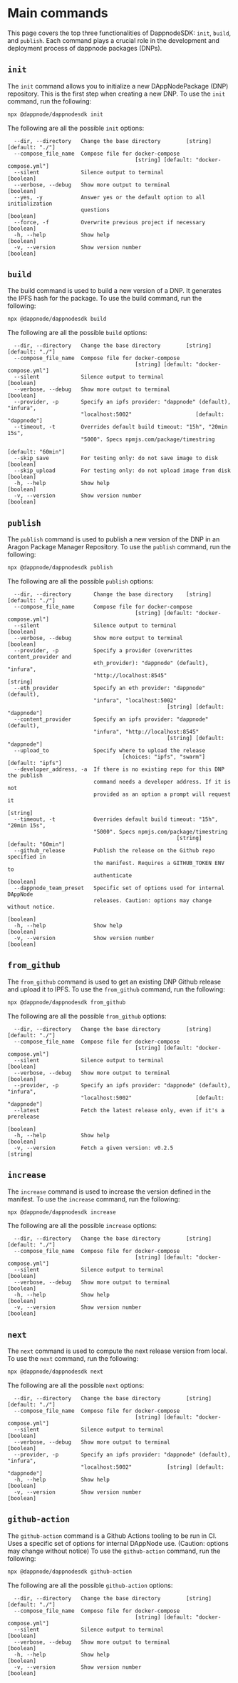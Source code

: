 # Main commands
This page covers the top three functionalities of DappnodeSDK: `init`, `build`, and `publish`. Each command plays a crucial role in the development and deployment process of dappnode packages (DNPs).
## `init`
The `init` command allows you to initialize a new DAppNodePackage (DNP) repository. This is the first step when creating a new DNP. To use the `init` command, run the following:
```sh
npx @dappnode/dappnodesdk init
```
The following are all the possible `init` options:
<!--flag_init_start-->
```Options:
  --dir, --directory   Change the base directory        [string] [default: "./"]
  --compose_file_name  Compose file for docker-compose
                                        [string] [default: "docker-compose.yml"]
  --silent             Silence output to terminal                      [boolean]
  --verbose, --debug   Show more output to terminal                    [boolean]
  --yes, -y            Answer yes or the default option to all initialization
                       questions                                       [boolean]
  --force, -f          Overwrite previous project if necessary         [boolean]
  -h, --help           Show help                                       [boolean]
  -v, --version        Show version number                             [boolean]
```
<!--flag_init_end-->
## `build`
The build command is used to build a new version of a DNP. It generates the IPFS hash for the package. To use the build command, run the following:
```sh
npx @dappnode/dappnodesdk build
```
The following are all the possible `build` options:
<!--flag_build_start-->
```Options:
  --dir, --directory   Change the base directory        [string] [default: "./"]
  --compose_file_name  Compose file for docker-compose
                                        [string] [default: "docker-compose.yml"]
  --silent             Silence output to terminal                      [boolean]
  --verbose, --debug   Show more output to terminal                    [boolean]
  --provider, -p       Specify an ipfs provider: "dappnode" (default), "infura",
                       "localhost:5002"                    [default: "dappnode"]
  --timeout, -t        Overrides default build timeout: "15h", "20min 15s",
                       "5000". Specs npmjs.com/package/timestring
                                                              [default: "60min"]
  --skip_save          For testing only: do not save image to disk     [boolean]
  --skip_upload        For testing only: do not upload image from disk [boolean]
  -h, --help           Show help                                       [boolean]
  -v, --version        Show version number                             [boolean]
```
<!--flag_build_end-->
## `publish`
The `publish` command is used to publish a new version of the DNP in an Aragon Package Manager Repository. To use the `publish` command, run the following:
```sh
npx @dappnode/dappnodesdk publish
```
The following are all the possible `publish` options:
<!--flag_publish_start-->
```Options:
  --dir, --directory       Change the base directory    [string] [default: "./"]
  --compose_file_name      Compose file for docker-compose
                                        [string] [default: "docker-compose.yml"]
  --silent                 Silence output to terminal                  [boolean]
  --verbose, --debug       Show more output to terminal                [boolean]
  --provider, -p           Specify a provider (overwrittes content_provider and
                           eth_provider): "dappnode" (default), "infura",
                           "http://localhost:8545"                      [string]
  --eth_provider           Specify an eth provider: "dappnode" (default),
                           "infura", "localhost:5002"
                                                  [string] [default: "dappnode"]
  --content_provider       Specify an ipfs provider: "dappnode" (default),
                           "infura", "http://localhost:8545"
                                                  [string] [default: "dappnode"]
  --upload_to              Specify where to upload the release
                                    [choices: "ipfs", "swarm"] [default: "ipfs"]
  --developer_address, -a  If there is no existing repo for this DNP the publish
                           command needs a developer address. If it is not
                           provided as an option a prompt will request it
                                                                        [string]
  --timeout, -t            Overrides default build timeout: "15h", "20min 15s",
                           "5000". Specs npmjs.com/package/timestring
                                                     [string] [default: "60min"]
  --github_release         Publish the release on the Github repo specified in
                           the manifest. Requires a GITHUB_TOKEN ENV to
                           authenticate                                [boolean]
  --dappnode_team_preset   Specific set of options used for internal DAppNode
                           releases. Caution: options may change without notice.
                                                                       [boolean]
  -h, --help               Show help                                   [boolean]
  -v, --version            Show version number                         [boolean]
```
<!--flag_publish_end-->
## `from_github`
The `from_github` command is used to get an existing DNP Github release and upload it to IPFS. To use the `from_github` command, run the following:
```sh
npx @dappnode/dappnodesdk from_github
```
The following are all the possible `from_github` options:
<!--flag_from_github_start-->
```Options:
  --dir, --directory   Change the base directory        [string] [default: "./"]
  --compose_file_name  Compose file for docker-compose
                                        [string] [default: "docker-compose.yml"]
  --silent             Silence output to terminal                      [boolean]
  --verbose, --debug   Show more output to terminal                    [boolean]
  --provider, -p       Specify an ipfs provider: "dappnode" (default), "infura",
                       "localhost:5002"                    [default: "dappnode"]
  --latest             Fetch the latest release only, even if it's a prerelease
                                                                       [boolean]
  -h, --help           Show help                                       [boolean]
  -v, --version        Fetch a given version: v0.2.5                    [string]
```
<!--flag_from_github_end-->

## `increase`
The `increase` command is used to increase the version defined in the manifest. To use the `increase` command, run the following:
```sh
npx @dappnode/dappnodesdk increase
```
The following are all the possible `increase` options:
<!--flag_increase_start-->
```Options:
  --dir, --directory   Change the base directory        [string] [default: "./"]
  --compose_file_name  Compose file for docker-compose
                                        [string] [default: "docker-compose.yml"]
  --silent             Silence output to terminal                      [boolean]
  --verbose, --debug   Show more output to terminal                    [boolean]
  -h, --help           Show help                                       [boolean]
  -v, --version        Show version number                             [boolean]
```
<!--flag_increase_end-->

## `next`
The `next` command is used to compute the next release version from local. To use the `next` command, run the following:
```sh
npx @dappnode/dappnodesdk next
```
The following are all the possible `next` options:
<!--flag_next_start-->
```Options:
  --dir, --directory   Change the base directory        [string] [default: "./"]
  --compose_file_name  Compose file for docker-compose
                                        [string] [default: "docker-compose.yml"]
  --silent             Silence output to terminal                      [boolean]
  --verbose, --debug   Show more output to terminal                    [boolean]
  --provider, -p       Specify an ipfs provider: "dappnode" (default), "infura",
                       "localhost:5002"           [string] [default: "dappnode"]
  -h, --help           Show help                                       [boolean]
  -v, --version        Show version number                             [boolean]
```
<!--flag_next_end-->

## `github-action`
The `github-action` command is a Github Actions tooling to be run in CI. Uses a specific set of options for internal DAppNode use. (Caution: options may change without notice) To use the `github-action` command, run the following:
```sh
npx @dappnode/dappnodesdk github-action
```
The following are all the possible `github-action` options:
<!--flag_github-action_start-->
```Options:
  --dir, --directory   Change the base directory        [string] [default: "./"]
  --compose_file_name  Compose file for docker-compose
                                        [string] [default: "docker-compose.yml"]
  --silent             Silence output to terminal                      [boolean]
  --verbose, --debug   Show more output to terminal                    [boolean]
  -h, --help           Show help                                       [boolean]
  -v, --version        Show version number                             [boolean]
```
<!--flag_github-action_end-->